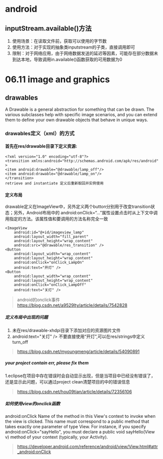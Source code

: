# android
## inputStream.available()方法
1. 使用场景：在读取文件前，获取可以使用的字节数
2. 使用方法：对于实现的抽象类inputstream的子类，直接调用即可
3. 限制：对于网络应用，由于网络数据发送的延迟等因素，可能存在部分数据未到达本地，导致调用in.available()函数获取的可用数据为0

# 06.11 image and graphics
## drawables
A Drawable is a general abstraction for something that can be drawn.
The various subclasses help with specific image scenarios, and you can extend them to define your own drawable objects that behave in unique ways.

### drawables定义（xml）的方式
#### 首先在res/drawable目录下定义资源:
>
	<?xml version="1.0" encoding="utf-8"?>
	<transition xmlns:android="http://schemas.android.com/apk/res/android" >
    <item android:drawable="@drawable/lamp_off"/>
    <item android:drawable="@drawable/lamp_on"/>
	</transition>
	retrieve and instantiate 定义后重新取回并实例使用

#### 定义布局
drawable定义在ImageView中，另外定义两个button分别用于改变transition状态；另外，Android布局中的 android:onClick=“...”属性设置点击时从上下文中调用指定的方法。该属性值和要调用的方法名称完全一致
>	
	<ImageView
        android:id="@+id/imageview_lamp"
        android:layout_width="fill_parent"
        android:layout_height="wrap_content"
        android:src="@drawable/res_transition" />
    <Button
        android:layout_width="wrap_content"
        android:layout_height="wrap_content"
        android:onClick="onClick_LampOn"
        android:text="开灯" />
    <Button
        android:layout_width="wrap_content"
        android:layout_height="wrap_content"
        android:onClick="onClick_LampOff"
        android:text="关灯" />


> android的onclick事件
<https://blog.csdn.net/a9529lty/article/details/7542828>


##### 定义布局中出现的问题
1. <item android:drawable="@drawable/lamp_on"/>未在res/drawable-xhdpi目录下添加对应的资源图片文件
2. android:text="关灯" /> 不要直接使用“开灯”,可以在res/strings中定义turn_off
> <https://blog.csdn.net/myoungmeng/article/details/54090891>

##### your project contain err, please fix them
1.eclipse在项目中存在错误时会自动显示出现，但是当项目中已经没有错误了，还是显示此问题，可以通过project clean清楚项目的中的错误信息
> <https://blog.csdn.net/hou09tian/article/details/72356106>

##### 如何使用view的onclick函数
android:onClick
Name of the method in this View's context to invoke when the view is clicked. This name must correspond to a public method that takes exactly one parameter of type View. For instance, if you specify android:onClick="sayHello", you must declare a public void sayHello(View v) method of your context (typically, your Activity).
> <https://developer.android.com/reference/android/view/View.html#attr_android:onClick>
















